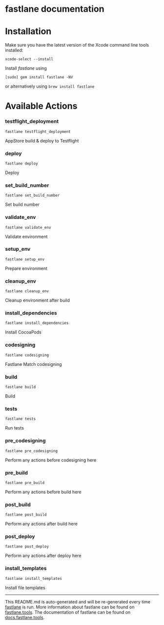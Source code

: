 fastlane documentation
================
# Installation

Make sure you have the latest version of the Xcode command line tools installed:

```
xcode-select --install
```

Install _fastlane_ using
```
[sudo] gem install fastlane -NV
```
or alternatively using `brew install fastlane`

# Available Actions
### testflight_deployment
```
fastlane testflight_deployment
```
AppStore build & deploy to Testflight
### deploy
```
fastlane deploy
```
Deploy
### set_build_number
```
fastlane set_build_number
```
Set build number
### validate_env
```
fastlane validate_env
```
Validate environment
### setup_env
```
fastlane setup_env
```
Prepare environment
### cleanup_env
```
fastlane cleanup_env
```
Cleanup environment after build
### install_dependencies
```
fastlane install_dependencies
```
Install CocoaPods
### codesigning
```
fastlane codesigning
```
Fastlane Match codesigning
### build
```
fastlane build
```
Build
### tests
```
fastlane tests
```
Run tests
### pre_codesigning
```
fastlane pre_codesigning
```
Perform any actions before codesigning here
### pre_build
```
fastlane pre_build
```
Perform any actions before build here
### post_build
```
fastlane post_build
```
Perform any actions after build here
### post_deploy
```
fastlane post_deploy
```
Perform any actions after deploy here
### install_templates
```
fastlane install_templates
```
Install file templates

----

This README.md is auto-generated and will be re-generated every time [fastlane](https://fastlane.tools) is run.
More information about fastlane can be found on [fastlane.tools](https://fastlane.tools).
The documentation of fastlane can be found on [docs.fastlane.tools](https://docs.fastlane.tools).
